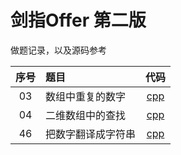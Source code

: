 # 剑指Offer 第二版

做题记录，以及源码参考

| 序号 | 题目 | 代码 |
| :----: | :----- | :----: |
| 03 | 数组中重复的数字 | [cpp](03/main.cpp) |
| 04 | 二维数组中的查找 | [cpp](04/main.cpp) |
| 46 | 把数字翻译成字符串 | [cpp](46/main.cpp) |
